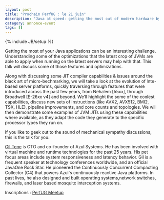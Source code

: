 ```yaml
---
layout: post
title: "Prochain PerfUG : le 21 juin"
description: "Java at speed: getting the most out of modern hardware by Gil Tene"
category: annonce-event
tags: []
---
```

{% include JB/setup %}

Getting the most of your Java applications can be an interesting challenge. Understanding some of the optimizations that the latest crop of JVMs are able to apply when running on the latest servers may help with that. This talk will discuss some of those features and optimizations.
<!-- more -->

Along with discussing some JIT compiler capabilities & issues around the black art of micro-bechmarking, we will take a look at the evolution of Inte-based server platforms, quickly traversing through features that were introduced across the past few years, from Nehalem [55xx], through Broadwell [E-26xx v4] and beyond. We'll highlight the some of the coolest capabilities, discuss new sets of instructions (like AVX2, AVX512, BMI2, TSX, HLE), pipeline improvements, and core counts and topologies. We will then demonstrate some examples of JVM JITs using these capabilities where available, as they adapt the code they generate to the specific processor types they run on.

If you like to geek out to the sound of mechanical sympathy discussions, this is the talk for you.

[Gil Tene](https://twitter.com/giltene) is CTO and co-founder of Azul Systems. He has been involved with virtual machine and runtime technologies for the past 25 years. His pet focus areas include system responsiveness and latency behavior. Gil is a frequent speaker at technology conferences worldwide, and an official JavaOne Rock Star. He pioneered the Continuously Concurrent Compacting Collector (C4) that powers Azul's continuously reactive Java platforms. In past lives, he also designed and built operating systems,network switches, firewalls, and laser based mosquito interception systems.

Inscriptions : [PerfUG Meetup](https://www.meetup.com/fr-FR/PerfUG/events/240733470/)
